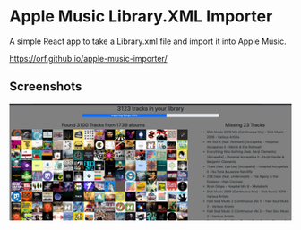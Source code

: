 # Apple Music Library.XML Importer

A simple React app to take a Library.xml file and import it into Apple Music.

https://orf.github.io/apple-music-importer/

## Screenshots

![](./screenshots/initial.png)
